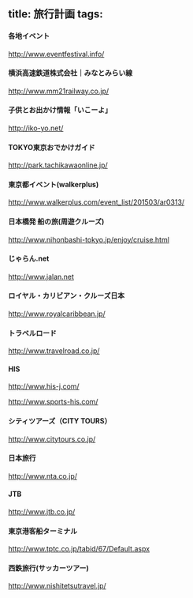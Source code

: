 title: 旅行計画
tags:
---

#### 各地イベント

http://www.eventfestival.info/

#### 横浜高速鉄道株式会社｜みなとみらい線

http://www.mm21railway.co.jp/

#### 子供とお出かけ情報「いこーよ」

http://iko-yo.net/

#### TOKYO東京おでかけガイド

http://park.tachikawaonline.jp/

#### 東京都イベント(walkerplus)

http://www.walkerplus.com/event_list/201503/ar0313/

#### 日本橋発 船の旅(周遊クルーズ)

http://www.nihonbashi-tokyo.jp/enjoy/cruise.html

#### じゃらん.net

http://www.jalan.net

#### ロイヤル・カリビアン・クルーズ日本

http://www.royalcaribbean.jp/

#### トラベルロード

http://www.travelroad.co.jp/

#### HIS

http://www.his-j.com/

http://www.sports-his.com/

#### シティツアーズ（CITY TOURS）

http://www.citytours.co.jp/

#### 日本旅行

http://www.nta.co.jp/

#### JTB

http://www.jtb.co.jp/

#### 東京港客船ターミナル

http://www.tptc.co.jp/tabid/67/Default.aspx

#### 西鉄旅行(サッカーツアー)

http://www.nishitetsutravel.jp/

